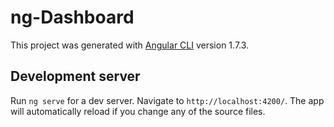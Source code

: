 # ng-Dashboard
This project was generated with [Angular CLI](https://github.com/angular/angular-cli) version 1.7.3.

## Development server
Run `ng serve` for a dev server. Navigate to `http://localhost:4200/`. The app will automatically reload if you change any of the source files.

